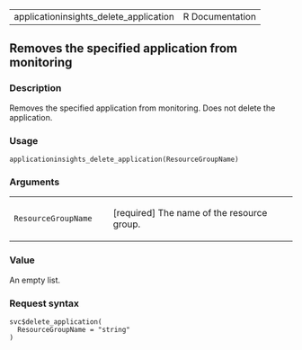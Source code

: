 <table style="width: 100%;">
<tbody>
<tr class="odd">
<td>applicationinsights_delete_application</td>
<td style="text-align: right;">R Documentation</td>
</tr>
</tbody>
</table>

## Removes the specified application from monitoring

### Description

Removes the specified application from monitoring. Does not delete the
application.

### Usage

    applicationinsights_delete_application(ResourceGroupName)

### Arguments

<table>
<colgroup>
<col style="width: 35%" />
<col style="width: 65%" />
</colgroup>
<tbody>
<tr class="odd">
<td><code
id="applicationinsights_delete_application_:_ResourceGroupName">ResourceGroupName</code></td>
<td><p>[required] The name of the resource group.</p></td>
</tr>
</tbody>
</table>

### Value

An empty list.

### Request syntax

    svc$delete_application(
      ResourceGroupName = "string"
    )
